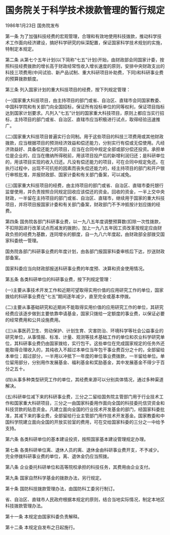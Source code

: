 # 国务院关于科学技术拨款管理的暂行规定

1986年1月23日 国务院发布



第一条 为了加强科技经费的宏观管理，合理和有效地使用科技拨款，推动科学技术工作面向经济建设，搞好科学研究的纵深配置，保证国家科学技术规划的实施，特制定本规定。

第二条 从第七个五年计划(以下简称“七五”计划)开始，由财政部会同国家计委，按照科技经费拨款的增长高于财政经常性收入增长速度的原则，安排中央财政支出的科技三项费用(中间试验、新产品试制、重大科研项目补助费，下同)和科研事业费的预算拨款额度。

第三条 列入国家计划的重大科技项目的经费，按下列规定管理：

(一)国家重大科技项目，由主持项目的部门或省、自治区、直辖市会同国家教委、中国科学院和有关部门向全国招标，保证所有投标单位的同等权利，保证项目指标达到国家计划要求。凡列入“七五”计划的国家重大科技项目，原则上都应当实行招标，主持项目的部门或省、自治区、直辖市应当积极进行试点，取得经验迅速推广。

(二)国家重大科技项目普遍实行合同制。用于这些项目的科技三项费用或其他财政拨款，应当根据项目的预测经济效益和偿还能力，分别实行有偿或无偿使用。凡经济效益好、具备偿还能力的项目，应当在合同中规定全部或部分偿还投资。承担单位是企业的，应当在缴纳所得税前，用该项目投产后的新增利润归还；是科研单位的，用该项目实现的收入归还。凡没有偿还能力的项目，可在合同中规定免还。在执行过程中，出现不可抗拒的因素而丧失偿还能力的，经主持项目的部门和开户银行审核批准，并报财政部、国家计委和有关部门备案，可以减免。

(三)国家重大科技项目的经费，由主持项目的部门或省、自治区、直辖市委托银行监督使用，并负责按照合同规定回收应该偿还的资金。回收的资金，一半上交中央财政，一半留在主持项目的部门或省、自治区、直辖市，继续用于国家的重大科技项目，并将项目报国家计委和有关部门备案，财政部门不予冲抵按计划应拨的经费。

第四条 国务院各部门科研事业费，以一九八五年度调整预算数(扣除一次性拨款，不扣除因进行改革试点而减发的拨款)，加上一九八五年因工资改革按规定应由财政负担的经费为基数，连同增长的额度，自一九八六年度起，由财政部全部拨交国家科委统一管理。

国务院各部门科研事业费的年度计划，由各部门报国家科委审核后下达，抄送财政部备案。

国家科委应当向财政部报送科研事业费的年度预、决算和资金使用情况。

第五条 各类科研单位的科研事业费，按下列规定管理：

(一)主要从事技术开发工作和近期可望取得实用价值的应用研究工作的单位，国家拨给的科研事业费在“七五”期间逐年减少，直至完全或基本停拨。

(二)主要从事基础研究和近期尚不能取得实用价值的应用研究工作的单位，其研究经费应该逐步做到主要依靠申请基金，国家只拨给一定额度的事业费，以保证必要的经常费用和公共设施费用。

(三)从事医药卫生、劳动保护、计划生育、灾害防治、环境科学等社会公益事业的研究单位，从事情报、标准、计量、观测等技术基础工作的单位和农业科学研究单位，其科研事业费仍由国家拨给，实行包干。这些单位在完成国家规定的任务外还能取得合理收入的，其纯收入不超过本单位当年包干事业费百分之十的，全部留给本单位；超过部分，一半用以冲抵下一年度的单位事业费拨款，一半留给单位。单位留用部分，分别用作发展基金、福利基金和奖励基金，其中发展基金不得少于百分之五十。

(四)从事多种类型研究工作的单位，其经费来源可以分别具体情况，通过多种渠道解决。

(五)科研单位减下来的科研事业费，三分之二留给国务院主管部门用于行业技术工作和国家重大科研项目，三分之一由国家科委用作面向全国的科技委托信贷资金和科技贷款的贴息资金。凡建立面向全国的行业技术开发基金的部门，经国家科委批准，其减下来的事业费，全部留给行业主管部门用作技术开发基金。国家教委和中国科学院建立面向全国的开放实验室的费用，可在交给国家科委的三分之一中给予支持。

第六条 各类科研单位的基本建设投资，按照国家基本建设管理规定办理。

第七条 各类科研单位离、退休人员的离、退休金由科研事业费开支，不予减少。完全停拨科研事业费的单位，离、退休金仍应当照拨。

第八条 企业委托科研单位和高等院校承担的科技任务，其费用由企业支付。

第九条 国家自然科学基金的拨款办法，另行规定。

第十条 国防科技拨款管理办法，由国防科工委另行制订。

省、自治区、直辖市人民政府根据本规定的原则，结合当地实际情况，制定本地区科技拨款管理办法。

第十一条 本规定由国家科委负责解释。

第十二条 本规定自发布之日起施行。
